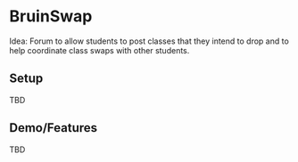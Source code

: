# BruinSwap

Idea: Forum to allow students to post classes that they intend to drop and to help coordinate class swaps with other students.

## Setup
TBD

## Demo/Features
TBD
